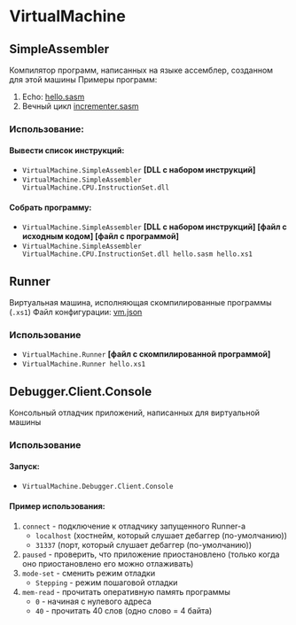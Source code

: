 # VirtualMachine

## SimpleAssembler
Компилятор программ, написанных на языке ассемблер, созданном для этой машины
Примеры программ:
1. Echo: [hello.sasm](VirtualMachine.SimpleAssembler/hello.sasm)
2. Вечный цикл [incrementer.sasm](VirtualMachine.SimpleAssembler/incrementer.sasm)
### Использование:
#### Вывести список инструкций: 
- `VirtualMachine.SimpleAssembler` **[DLL с набором инструкций]**
- `VirtualMachine.SimpleAssembler VirtualMachine.CPU.InstructionSet.dll`
#### Собрать программу:
- `VirtualMachine.SimpleAssembler` **[DLL с набором инструкций] [файл с исходным кодом] [файл с программой]**
- `VirtualMachine.SimpleAssembler VirtualMachine.CPU.InstructionSet.dll hello.sasm hello.xs1` 

## Runner
Виртуальная машина, исполняющая скомпилированные программы (`.xs1`)
Файл конфигурации: [vm.json](VirtualMachine.Runner/vm.json)
### Использование
- `VirtualMachine.Runner` **[файл с скомпилированной программой]**
- `VirtualMachine.Runner hello.xs1`
  
## Debugger.Client.Console
Консольный отладчик приложений, написанных для виртуальной машины
### Использование
#### Запуск:
- `VirtualMachine.Debugger.Client.Console`
#### Пример использования:
1. `connect` - подключение к отладчику запущенного Runner-а
   - `localhost` (хостнейм, который слушает дебаггер (по-умолчанию))
   - `31337` (порт, который слушает дебаггер (по-умолчанию))
2. `paused` - проверить, что приложение приостановлено (только когда оно приостановлено его можно отлаживать)
3. `mode-set` - сменить режим отладки
   - `Stepping` - режим пошаговой отладки
4. `mem-read` - прочитать оперативную память программы
   -  `0` -  начиная с нулевого адреса
   -  `40` - прочитать 40 слов (одно слово = 4 байта)


